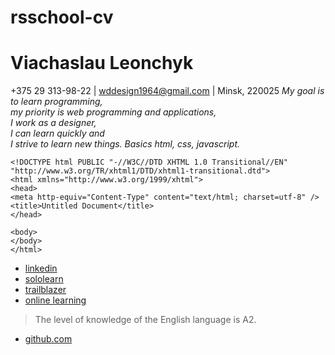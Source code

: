 # rsschool-cv
# Viachaslau Leonchyk #

+375 29 313-98-22 | wddesign1964@gmail.com | Minsk, 220025
*My goal is to learn programming,  
my priority is web programming and applications,  
I work as a designer,  
I can learn quickly and  
I strive to learn new things.*
*Basics html, css, javascript.*
```
<!DOCTYPE html PUBLIC "-//W3C//DTD XHTML 1.0 Transitional//EN" "http://www.w3.org/TR/xhtml1/DTD/xhtml1-transitional.dtd">
<html xmlns="http://www.w3.org/1999/xhtml">
<head>
<meta http-equiv="Content-Type" content="text/html; charset=utf-8" />
<title>Untitled Document</title>
</head>

<body>
</body>
</html>
```
* [linkedin](linkedin.com/in/вячеслав-леончик-57158078)
* [sololearn](www.sololearn.com/Profile/4437849)
* [trailblazer](trailblazer.me/id/vleonchyk)
* [online learning](www.sololearn.com)
>The level of knowledge of the English language is A2.
* [github.com](https://wddesign.github.io/rsschool-cv/cv)
